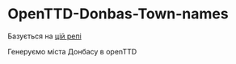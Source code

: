 # OpenTTD-Donbas-Town-names
Базується на [цій репі](https://github.com/ZvikaZ/OpenTTD-Israeli-Town-Names)

Генеруємо міста Донбасу в openTTD

